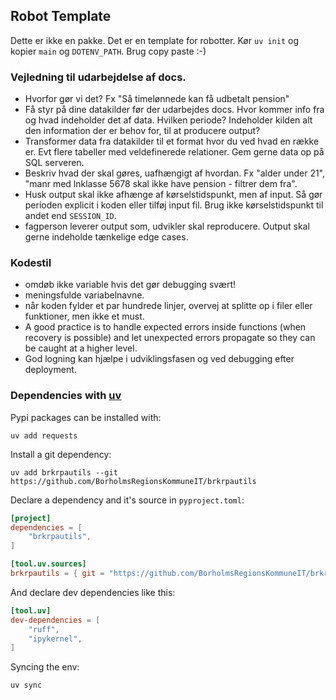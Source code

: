 ## Robot Template

Dette er ikke en pakke. Det er en template for robotter. Kør `uv init` og kopier `main` og `DOTENV_PATH`. Brug copy paste :-)

### Vejledning til udarbejdelse af docs.

- Hvorfor gør vi det? Fx "Så timelønnede kan få udbetalt pension"
- Få styr på dine datakilder før der udarbejdes docs. Hvor kommer info fra og hvad indeholder det af data. Hvilken periode? Indeholder kilden alt den information der er behov for, til at producere output?
- Transformer data fra datakilder til et format hvor du ved hvad en række er. Evt flere tabeller med veldefinerede relationer. Gem gerne data op på SQL serveren.
- Beskriv hvad der skal gøres, uafhængigt af hvordan. Fx "alder under 21", "manr med lnklasse 5678 skal ikke have pension - filtrer dem fra".
- Husk output skal ikke afhænge af kørselstidspunkt, men af input. Så gør perioden explicit i koden eller tilføj input fil. Brug ikke kørselstidspunkt til andet end `SESSION_ID`.
- fagperson leverer output som, udvikler skal reproducere. Output skal gerne indeholde tænkelige edge cases.

### Kodestil

- omdøb ikke variable hvis det gør debugging svært!
- meningsfulde variabelnavne.
- når koden fylder et par hundrede linjer, overvej at splitte op i filer eller funktioner, men ikke et must.
- A good practice is to handle expected errors inside functions (when recovery is possible) and let unexpected errors propagate so they can be caught at a higher level.
- God logning kan hjælpe i udviklingsfasen og ved debugging efter deployment.

### Dependencies with [uv](https://docs.astral.sh/uv/)

Pypi packages can be installed with:

```console
uv add requests
```

Install a git dependency:

```console
uv add brkrpautils --git https://github.com/BorholmsRegionsKommuneIT/brkrpautils
```

Declare a dependency and it's source in `pyproject.toml`:

```toml
[project]
dependencies = [
    "brkrpautils",
]

[tool.uv.sources]
brkrpautils = { git = "https://github.com/BorholmsRegionsKommuneIT/brkrpautils" }
```

And declare dev dependencies like this:

```toml
[tool.uv]
dev-dependencies = [
    "ruff",
    "ipykernel",
]
```

Syncing the env:

```console
uv sync
```
